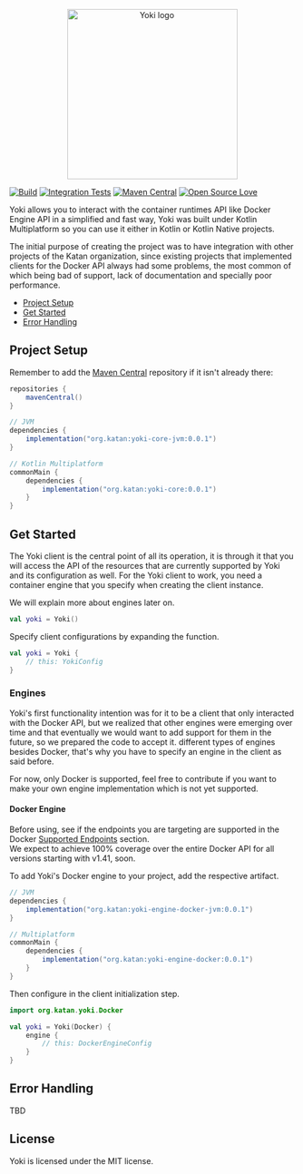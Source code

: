 <p align="center">
    <img alt="Yoki logo" src="https://user-images.githubusercontent.com/24600258/159191738-7b3d9a65-d78b-4cb2-b02f-49c09732852e.png" width="300">
</p>

[![Build](https://github.com/KatanPanel/yoki/actions/workflows/build.yml/badge.svg)](https://github.com/KatanPanel/yoki/actions/workflows/build.yml)
[![Integration Tests](https://github.com/KatanPanel/yoki/actions/workflows/integration-tests.yml/badge.svg)](https://github.com/KatanPanel/yoki/actions/workflows/integration-tests.yml)
[![Maven Central](https://img.shields.io/maven-central/v/org.katan/yoki)](https://mvnrepository.com/artifact/org.katan)
[![Open Source Love](https://badges.frapsoft.com/os/v2/open-source.png?v=103)](https://github.com/ellerbrock/open-source-badges/)
</center>

Yoki allows you to interact with the container runtimes API like Docker Engine API in a simplified and fast way, Yoki was built under Kotlin Multiplatform so you can use it either in Kotlin or Kotlin Native projects.

The initial purpose of creating the project was to have integration with other projects of the Katan organization, since existing projects that implemented clients for the Docker API always had some problems, the most common of which being bad of support, lack of documentation and specially poor performance.

* [Project Setup](#project-setup)
* [Get Started](#get-started)
* [Error Handling](#error-handling)

## Project Setup
Remember to add the [Maven Central](https://search.maven.org/) repository if it isn't already there:
```groovy
repositories {
    mavenCentral()
}

// JVM
dependencies {
    implementation("org.katan:yoki-core-jvm:0.0.1")
}

// Kotlin Multiplatform
commonMain {
    dependencies {
        implementation("org.katan:yoki-core:0.0.1")
    }
}
```

## Get Started
The Yoki client is the central point of all its operation, it is through it that you will access the API of the resources that are currently supported by Yoki and its configuration as well. For the Yoki client to work, you need a container engine that you specify when creating the client instance.

We will explain more about engines later on.
```kotlin
val yoki = Yoki()
```

Specify client configurations by expanding the function.
```kotlin
val yoki = Yoki {
    // this: YokiConfig
}
```

### Engines
Yoki's first functionality intention was for it to be a client that only interacted with the Docker API, but we realized that other engines were emerging over time and that eventually we would want to add support for them in the future, so we prepared the code to accept it. different types of engines besides Docker, that's why you have to specify an engine in the client as said before.

For now, only Docker is supported, feel free to contribute if you want to make your own engine implementation which is not yet supported.

#### Docker Engine
Before using, see if the endpoints you are targeting are supported in the Docker [Supported Endpoints](https://github.com/KatanPanel/yoki/blob/main/yoki-engine-docker/README.md) section.\
We expect to achieve 100% coverage over the entire Docker API for all versions starting with v1.41, soon.

To add Yoki's Docker engine to your project, add the respective artifact.

```groovy
// JVM
dependencies {
    implementation("org.katan:yoki-engine-docker-jvm:0.0.1")
}

// Multiplatform
commonMain {
    dependencies {
        implementation("org.katan:yoki-engine-docker:0.0.1")
    }
}
```

Then configure in the client initialization step.
```kotlin
import org.katan.yoki.Docker

val yoki = Yoki(Docker) {
    engine {
        // this: DockerEngineConfig
    }
}
```

## Error Handling
TBD

## License
Yoki is licensed under the MIT license.
